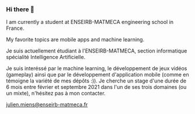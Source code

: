 ### Hi there 👋

<!--
**Arkhean/Arkhean** is a ✨ _special_ ✨ repository because its `README.md` (this file) appears on your GitHub profile. -->

I am currently a student at ENSEIRB-MATMECA engineering school in France.

My favorite topics are mobile apps and machine learning.

Je suis actuellement étudiant à l'ENSEIRB-MATMECA, section informatique spécialité Intelligence Artificielle.

Je suis interéssé par le machine learning, le développement de jeux vidéos (gameplay) ainsi que par le développement d'application mobile (comme en témoigne la variété de mes dépôts :)).
Je cherche un stage d'une durée de 6 mois entre février et septembre 2021 dans l'un de ses trois domaines (ou un mixte), n'hésitez pas à mon contacter.

julien.miens@enseirb-matmeca.fr
